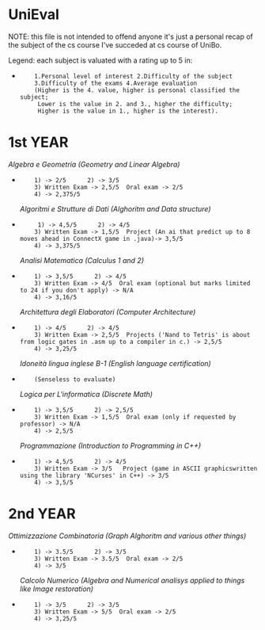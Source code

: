 # UniEval
NOTE: this file is not intended to offend anyone it's just a personal recap of the subject of the cs course I've succeded at cs course of UniBo.

Legend: each subject is valuated with a rating up to 5 in:
+         1.Personal level of interest 2.Difficulty of the subject
          3.Difficulty of the exams 4.Average evaluation
          (Higher is the 4. value, higher is personal classified the subject; 
           Lower is the value in 2. and 3., higher the difficulty;
           Higher is the value in 1., higher is the interest).

# 1st YEAR

  *Algebra e Geometria (Geometry and Linear Algebra)*
+         1) -> 2/5      2) -> 3/5
          3) Written Exam -> 2,5/5  Oral exam -> 2/5
          4) -> 2,375/5

  *Algoritmi e Strutture di Dati (Alghoritm and Data structure)*
+          1) -> 4,5/5      2) -> 4/5
          3) Written Exam -> 1,5/5  Project (An ai that predict up to 8 moves ahead in ConnectX game in .java)-> 3,5/5
          4) -> 3,375/5

  *Analisi Matematica (Calculus 1 and 2)*
+         1) -> 3,5/5      2) -> 4/5
          3) Written Exam -> 4/5  Oral exam (optional but marks limited to 24 if you don't apply) -> N/A
          4) -> 3,16/5

  *Architettura degli Elaboratori (Computer Architecture)*
+         1) -> 4/5      2) -> 4/5
          3) Written Exam -> 2,5/5  Projects ('Nand to Tetris' is about from logic gates in .asm up to a compiler in c.) -> 2,5/5
          4) -> 3,25/5

  *Idoneità lingua inglese B-1 (English language certification)*
+         (Senseless to evaluate)

  *Logica per L'informatica (Discrete Math)*
+         1) -> 3,5/5      2) -> 2,5/5
          3) Written Exam -> 1,5/5  Oral exam (only if requested by professor) -> N/A
          4) -> 2,5/5

  *Programmazione (Introduction to Programming in C++)*
+         1) -> 4,5/5      2) -> 4/5
          3) Written Exam -> 3/5   Project (game in ASCII graphicswritten using the library 'NCurses' in C++) -> 3/5
          4) -> 3,5/5

# 2nd YEAR

  *Ottimizzazione Combinatoria (Graph Alghoritm and various other things)*
+         1) -> 3.5/5      2) -> 3/5
          3) Written Exam -> 3.5/5  Oral exam -> 2/5
          4) -> 3/5

  *Calcolo Numerico (Algebra and Numerical analisys applied to things like Image restoration)*
+         1) -> 3/5      2) -> 3/5
          3) Written Exam -> 5/5  Oral exam -> 2/5
          4) -> 3,25/5
